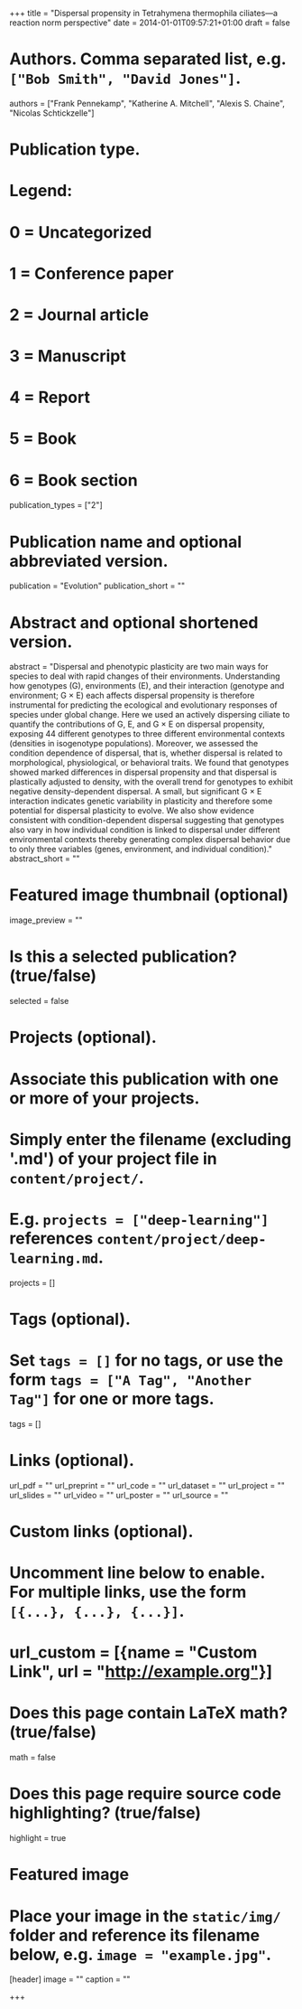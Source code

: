 +++
title = "Dispersal propensity in Tetrahymena thermophila ciliates—a reaction norm perspective"
date = 2014-01-01T09:57:21+01:00
draft = false

# Authors. Comma separated list, e.g. `["Bob Smith", "David Jones"]`.
authors = ["Frank Pennekamp", "Katherine A. Mitchell", "Alexis S. Chaine", "Nicolas Schtickzelle"]

# Publication type.
# Legend:
# 0 = Uncategorized
# 1 = Conference paper
# 2 = Journal article
# 3 = Manuscript
# 4 = Report
# 5 = Book
# 6 = Book section
publication_types = ["2"]

# Publication name and optional abbreviated version.
publication = "Evolution"
publication_short = ""

# Abstract and optional shortened version.
abstract = "Dispersal and phenotypic plasticity are two main ways for species to deal with rapid changes of their environments. Understanding how genotypes (G), environments (E), and their interaction (genotype and environment; G × E) each affects dispersal propensity is therefore instrumental for predicting the ecological and evolutionary responses of species under global change. Here we used an actively dispersing ciliate to quantify the contributions of G, E, and G × E on dispersal propensity, exposing 44 different genotypes to three different environmental contexts (densities in isogenotype populations). Moreover, we assessed the condition dependence of dispersal, that is, whether dispersal is related to morphological, physiological, or behavioral traits. We found that genotypes showed marked differences in dispersal propensity and that dispersal is plastically adjusted to density, with the overall trend for genotypes to exhibit negative density-dependent dispersal. A small, but significant G × E interaction indicates genetic variability in plasticity and therefore some potential for dispersal plasticity to evolve. We also show evidence consistent with condition-dependent dispersal suggesting that genotypes also vary in how individual condition is linked to dispersal under different environmental contexts thereby generating complex dispersal behavior due to only three variables (genes, environment, and individual condition)."
abstract_short = ""

# Featured image thumbnail (optional)
image_preview = ""

# Is this a selected publication? (true/false)
selected = false

# Projects (optional).
#   Associate this publication with one or more of your projects.
#   Simply enter the filename (excluding '.md') of your project file in `content/project/`.
#   E.g. `projects = ["deep-learning"]` references `content/project/deep-learning.md`.
projects = []

# Tags (optional).
#   Set `tags = []` for no tags, or use the form `tags = ["A Tag", "Another Tag"]` for one or more tags.
tags = []

# Links (optional).
url_pdf = ""
url_preprint = ""
url_code = ""
url_dataset = ""
url_project = ""
url_slides = ""
url_video = ""
url_poster = ""
url_source = ""

# Custom links (optional).
#   Uncomment line below to enable. For multiple links, use the form `[{...}, {...}, {...}]`.
# url_custom = [{name = "Custom Link", url = "http://example.org"}]

# Does this page contain LaTeX math? (true/false)
math = false

# Does this page require source code highlighting? (true/false)
highlight = true

# Featured image
# Place your image in the `static/img/` folder and reference its filename below, e.g. `image = "example.jpg"`.
[header]
image = ""
caption = ""

+++
